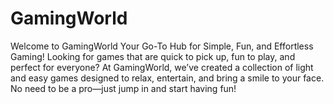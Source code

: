 # GamingWorld
Welcome to GamingWorld Your Go-To Hub for Simple, Fun, and Effortless Gaming!  Looking for games that are quick to pick up, fun to play, and perfect for everyone? At GamingWorld, we’ve created a collection of light and easy games designed to relax, entertain, and bring a smile to your face. No need to be a pro—just jump in and start having fun!
